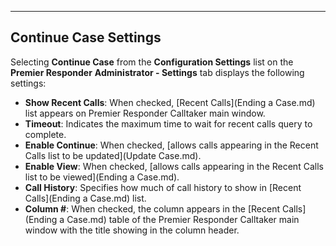   ----------------------------
  **Continue Case Settings**
  ----------------------------

Selecting **Continue Case** from the **Configuration Settings** list on
the **Premier Responder** **Administrator - Settings** tab displays the
following settings:

-   **Show Recent Calls**: When checked, [Recent    Calls](Ending a Case.md) list appears on Premier Responder
    Calltaker main window.
-   **Timeout**: Indicates the maximum time to wait for recent calls
    query to complete.
-   **Enable Continue**: When checked, [allows calls appearing in the    Recent Calls list to be updated](Update Case.md).
-   **Enable View**: When checked, [allows calls appearing in the Recent    Calls list to be viewed](Ending a Case.md).
-   **Call History**: Specifies how much of call history to show in
    [Recent Calls](Ending a Case.md) list.
-   **Column \#**: When checked, the column appears in the [Recent    Calls](Ending a Case.md) table of the Premier Responder
    Calltaker main window with the title showing in the column header.

 

<figure><img src=".gitbook/assets/Continue Case Settings_files/Image001.png" alt=""><figcaption></figcaption></figure> 
